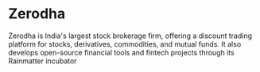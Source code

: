 # Zerodha
Zerodha is India's largest stock brokerage firm, offering a discount trading platform for stocks, derivatives, commodities, and mutual funds. It also develops open-source financial tools and fintech projects through its Rainmatter incubator

